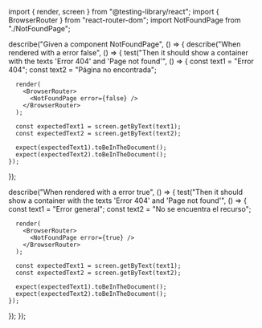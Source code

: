 import { render, screen } from "@testing-library/react";
import { BrowserRouter } from "react-router-dom";
import NotFoundPage from "./NotFoundPage";

describe("Given a component NotFoundPage", () => {
  describe("When rendered with a error false", () => {
    test("Then it should show a container with the texts 'Error 404' and 'Page not found'", () => {
      const text1 = "Error 404";
      const text2 = "Página no encontrada";

      render(
        <BrowserRouter>
          <NotFoundPage error={false} />
        </BrowserRouter>
      );

      const expectedText1 = screen.getByText(text1);
      const expectedText2 = screen.getByText(text2);

      expect(expectedText1).toBeInTheDocument();
      expect(expectedText2).toBeInTheDocument();
    });
  });

  describe("When rendered with a error true", () => {
    test("Then it should show a container with the texts 'Error 404' and 'Page not found'", () => {
      const text1 = "Error general";
      const text2 = "No se encuentra el recurso";

      render(
        <BrowserRouter>
          <NotFoundPage error={true} />
        </BrowserRouter>
      );

      const expectedText1 = screen.getByText(text1);
      const expectedText2 = screen.getByText(text2);

      expect(expectedText1).toBeInTheDocument();
      expect(expectedText2).toBeInTheDocument();
    });
  });
});
